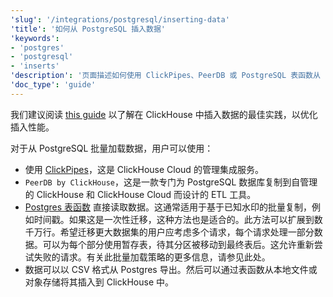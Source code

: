 ```yaml
---
'slug': '/integrations/postgresql/inserting-data'
'title': '如何从 PostgreSQL 插入数据'
'keywords':
- 'postgres'
- 'postgresql'
- 'inserts'
'description': '页面描述如何使用 ClickPipes、PeerDB 或 PostgreSQL 表函数从 PostgreSQL 插入数据'
'doc_type': 'guide'
---
```


我们建议阅读 [this guide](/guides/inserting-data) 以了解在 ClickHouse 中插入数据的最佳实践，以优化插入性能。

对于从 PostgreSQL 批量加载数据，用户可以使用：

- 使用 [ClickPipes](/integrations/clickpipes/postgres)，这是 ClickHouse Cloud 的管理集成服务。
- `PeerDB by ClickHouse`，这是一款专门为 PostgreSQL 数据库复制到自管理的 ClickHouse 和 ClickHouse Cloud 而设计的 ETL 工具。
- [Postgres 表函数](/sql-reference/table-functions/postgresql) 直接读取数据。这通常适用于基于已知水印的批量复制，例如时间戳。如果这是一次性迁移，这种方法也是适合的。此方法可以扩展到数千万行。希望迁移更大数据集的用户应考虑多个请求，每个请求处理一部分数据。可以为每个部分使用暂存表，待其分区被移动到最终表后。这允许重新尝试失败的请求。有关此批量加载策略的更多信息，请参见此处。
- 数据可以以 CSV 格式从 Postgres 导出。然后可以通过表函数从本地文件或对象存储将其插入到 ClickHouse 中。
